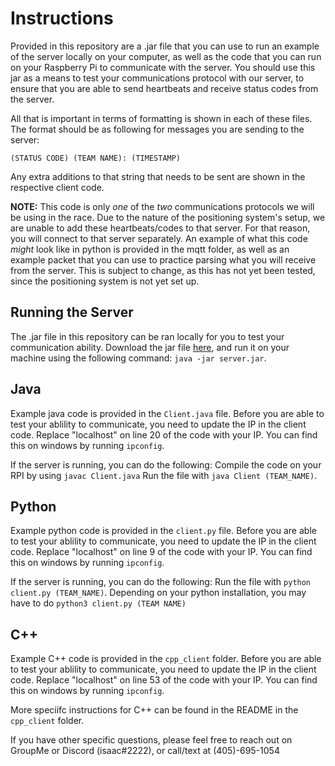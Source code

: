 # Instructions

Provided in this repository are a .jar file that you can use to run an example of the server locally on your computer, as well as the code that you can run on your Raspberry Pi to communicate with the server.
You should use this jar as a means to test your communications protocol with our server, to ensure that you are able to send heartbeats and receive status codes from the server.

All that is important in terms of formatting is shown in each of these files. The format should be as following for messages you are sending to the server:

`(STATUS CODE) (TEAM NAME): (TIMESTAMP)`

Any extra additions to that string that needs to be sent are shown in the respective client code. 

**NOTE:** This code is only *one* of the *two* communications protocols we will be using in the race. Due to the nature of the positioning system's setup, we are unable to add these heartbeats/codes to that server. For that reason, you will connect to that server separately. An example of what this code *might* look like in python is provided in the mqtt folder, as well as an example packet that you can use to practice parsing what you will receive from the server. This is subject to change, as this has not yet been tested, since the positioning system is not yet set up. 

## Running the Server

The .jar file in this repository can be ran locally for you to test your communication ability. Download the jar file [here](https://github.com/RaceOfficials/socket-server/raw/main/client/socket/server.jar), and run it on your machine using the following command:
`java -jar server.jar`.

## Java
Example java code is provided in the `Client.java` file. Before you are able to test your ablility to communicate, you need to update the IP in the client code. 
Replace "localhost" on line 20 of the code with your IP. You can find this on windows by running `ipconfig`. 

If the server is running, you can do the following:
Compile the code on your RPI by using `javac Client.java`
Run the file with `java Client (TEAM_NAME)`.

## Python
Example python code is provided in the `client.py` file. Before you are able to test your ablility to communicate, you need to update the IP in the client code. 
Replace "localhost" on line 9 of the code with your IP. You can find this on windows by running `ipconfig`. 

If the server is running, you can do the following:
Run the file with `python client.py (TEAM_NAME)`. Depending on your python installation, you may have to do `python3 client.py (TEAM NAME)`

## C++
Example C++ code is provided in the `cpp_client` folder. Before you are able to test your ablility to communicate, you need to update the IP in the client code. 
Replace "localhost" on line 53 of the code with your IP. You can find this on windows by running `ipconfig`. 

More speciifc instructions for C++ can be found in the README in the `cpp_client` folder. 

If you have other specific questions, please feel free to reach out on GroupMe or Discord (isaac#2222), or call/text at (405)-695-1054


